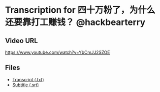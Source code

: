 # Transcription for 四十万粉了，为什么还要靠打工赚钱？ @hackbearterry
## Video URL
https://www.youtube.com/watch?v=YbCmJJ2SZOE
 
## Files
- [Transcript (.txt)](./transcript.txt)
- [Subtitle (.srt)](./transcript.srt)
